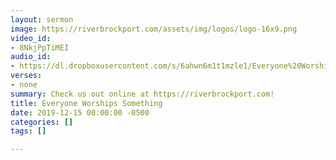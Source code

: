 ```yaml
---
layout: sermon
image: https://riverbrockport.com/assets/img/logos/logo-16x9.png
video_id:
- 8NkjPpTiMEI
audio_id:
- https://dl.dropboxusercontent.com/s/6ahwn6m1t1mzle1/Everyone%20Worships%20Something.mp3?dl=0
verses:
- none
summary: Check us out online at https://riverbrockport.com!
title: Everyone Worships Something
date: 2019-12-15 00:00:00 -0500
categories: []
tags: []

---
```

